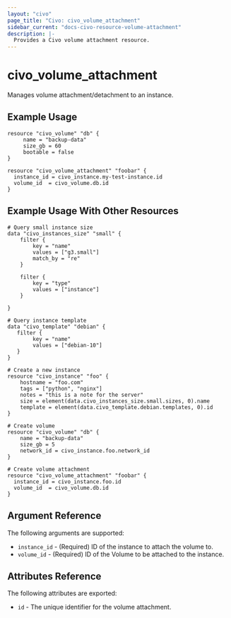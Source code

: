 ```yaml
---
layout: "civo"
page_title: "Civo: civo_volume_attachment"
sidebar_current: "docs-civo-resource-volume-attachment"
description: |-
  Provides a Civo volume attachment resource.
---
```


# civo\_volume\_attachment

Manages volume attachment/detachment to an instance.

## Example Usage

```hcl
resource "civo_volume" "db" {
     name = "backup-data"
     size_gb = 60
     bootable = false
}

resource "civo_volume_attachment" "foobar" {
  instance_id = civo_instance.my-test-instance.id
  volume_id  = civo_volume.db.id
}
```

## Example Usage With Other Resources

```hcl
# Query small instance size
data "civo_instances_size" "small" {
    filter {
        key = "name"
        values = ["g3.small"]
        match_by = "re"
    }

    filter {
        key = "type"
        values = ["instance"]
    }

}

# Query instance template
data "civo_template" "debian" {
   filter {
        key = "name"
        values = ["debian-10"]
   }
}

# Create a new instance
resource "civo_instance" "foo" {
    hostname = "foo.com"
    tags = ["python", "nginx"]
    notes = "this is a note for the server"
    size = element(data.civo_instances_size.small.sizes, 0).name
    template = element(data.civo_template.debian.templates, 0).id
}

# Create volume
resource "civo_volume" "db" {
    name = "backup-data"
    size_gb = 5
    network_id = civo_instance.foo.network_id
}

# Create volume attachment
resource "civo_volume_attachment" "foobar" {
  instance_id = civo_instance.foo.id
  volume_id  = civo_volume.db.id
}
```

## Argument Reference

The following arguments are supported:

* `instance_id` - (Required) ID of the instance to attach the volume to.
* `volume_id` - (Required) ID of the Volume to be attached to the instance.

## Attributes Reference

The following attributes are exported:

* `id` - The unique identifier for the volume attachment.
